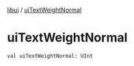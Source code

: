 [libui](index.md) / [uiTextWeightNormal](./ui-text-weight-normal.md)

# uiTextWeightNormal

`val uiTextWeightNormal: UInt`